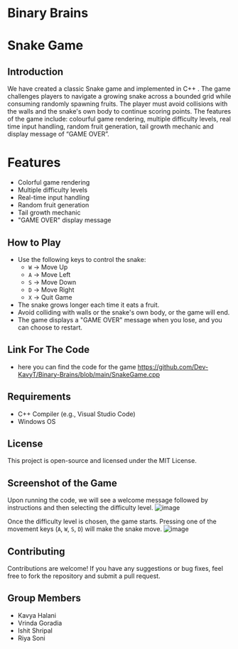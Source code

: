 # Binary Brains
# Snake Game 

## Introduction

We have created a classic Snake game and implemented in C++ . The game challenges players to navigate a growing snake across a bounded grid while consuming randomly spawning fruits. The player must avoid collisions with the walls and the snake's own body to continue scoring points. The features of the game include: colourful game rendering, multiple difficulty levels, real time input handling, random fruit generation, tail growth mechanic and display message of “GAME OVER”.

# Features
- Colorful game rendering
- Multiple difficulty levels
- Real-time input handling
- Random fruit generation
- Tail growth mechanic
- "GAME OVER" display message

## How to Play

- Use the following keys to control the snake:
  - `W` → Move Up
  - `A` → Move Left
  - `S` → Move Down
  - `D` → Move Right
  - `X` → Quit Game
- The snake grows longer each time it eats a fruit.
- Avoid colliding with walls or the snake's own body, or the game will end.
- The game displays a "GAME OVER" message when you lose, and you can choose to restart.

## Link For The Code
- here you can find the code for the game <https://github.com/Dev-KavyT/Binary-Brains/blob/main/SnakeGame.cpp>


## Requirements

- C++ Compiler (e.g., Visual Studio Code)
- Windows OS

## License

This project is open-source and licensed under the MIT License.

## Screenshot of the Game

Upon running the code, we will see a welcome message followed by instructions and then selecting the difficulty level. 
![image](https://github.com/user-attachments/assets/5e88db1b-62b5-4e31-af54-5753ae2c952c)

Once the difficulty level is chosen, the game starts. Pressing one of the movement keys (`A`, `W`, `S`, `D`) will make the snake move.
![image](https://github.com/user-attachments/assets/774b299b-f9b3-43cf-9faf-714e50051deb)


## Contributing

Contributions are welcome! If you have any suggestions or bug fixes, feel free to fork the repository and submit a pull request.

## Group Members

- Kavya Halani
- Vrinda Goradia
- Ishit Shripal
- Riya Soni


